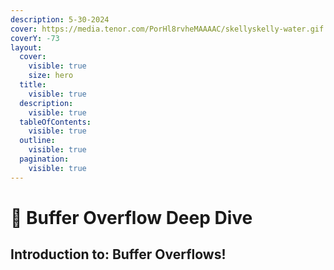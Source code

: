 ```yaml
---
description: 5-30-2024
cover: https://media.tenor.com/PorHl8rvheMAAAAC/skellyskelly-water.gif
coverY: -73
layout:
  cover:
    visible: true
    size: hero
  title:
    visible: true
  description:
    visible: true
  tableOfContents:
    visible: true
  outline:
    visible: true
  pagination:
    visible: true
---
```


# 🌊 Buffer Overflow Deep Dive

## Introduction to: Buffer Overflows!


